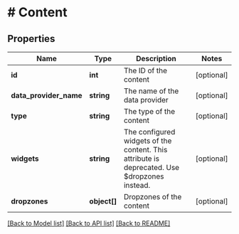 # # Content

## Properties

Name | Type | Description | Notes
------------ | ------------- | ------------- | -------------
**id** | **int** | The ID of the content | [optional]
**data_provider_name** | **string** | The name of the data provider | [optional]
**type** | **string** | The type of the content | [optional]
**widgets** | **string** | The configured widgets of the content. This attribute is deprecated. Use $dropzones instead. | [optional]
**dropzones** | **object[]** | Dropzones of the content | [optional]

[[Back to Model list]](../../README.md#models) [[Back to API list]](../../README.md#endpoints) [[Back to README]](../../README.md)
